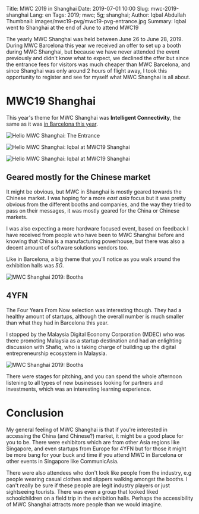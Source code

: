 Title: MWC 2019 in Shanghai
Date: 2019-07-01 10:00
Slug: mwc-2019-shanghai
Lang: en
Tags: 2019; mwc; 5g; shanghai;
Author: Iqbal Abdullah
Thumbnail: images/mwc19-pvg/mwc19-pvg-entrance.jpg
Summary: Iqbal went to Shanghai at the end of June to attend MWC19

The yearly MWC Shanghai was held between June 26 to June 28, 2019. During MWC
Barcelona this year we received an offer to set up a booth during MWC Shanghai,
but because we have never attended the event previously and didn't know what to
expect, we declined the offer but since the entrance fees for visitors was much
cheaper than MWC Barcelona, and since Shanghai was only around 2 hours of flight
away, I took this opportunity to register and see
for myself what MWC Shanghai is all about.

# MWC19 Shanghai

This year's theme for MWC Shanghai was **Intelligent Connectivity**, the same as
it was [in Barcelona this year]({filename}/Events/mwc19-barcelona-report-en.md).

![Hello MWC Shanghai: The Entrance]({filename}/images/mwc19-pvg/mwc19-pvg-entrance.jpg)

![Hello MWC Shanghai: Iqbal at MWC19 Shanghai]({filename}/images/mwc19-pvg/mwc19-pvg-iqbal.jpg)

![Hello MWC Shanghai: Iqbal at MWC19 Shanghai]({filename}/images/mwc19-pvg/mwc-map-reg-collage.jpg)

## Geared mostly for the Chinese market

It might be obvious, but MWC in Shanghai is mostly geared towards the Chinese
market. I was hoping for a more _east asia_ focus but it was pretty obvious from
the different booths and companies, and the way they tried to pass on their
messages, it was mostly geared for the China or Chinese markets.

I was also expecting a more hardware focused event, based on feedback I have
received from people who have been to MWC Shanghai before and knowing that
China is a manufacturing powerhouse, but there was also a decent amount of
software solutions vendors too.

Like in Barcelona, a big theme that you'll notice as you walk around the exhibition halls was _5G_.

![MWC Shanghai 2019: Booths]({filename}/images/mwc19-pvg/mwc19-pvg-smaller-booths.jpg)

## 4YFN

The Four Years From Now selection was interesting though. They had a healthy
amount of startups, although the overall number is much smaller than what they had in
Barcelona this year.

I stopped by the Malaysia Digital Economy Corporation (MDEC) who was there
promoting Malaysia as a startup destination and had an enlighting discussion
with Shafiq, who is taking charge of building up the digital entrepreneurship 
ecosystem in Malaysia.

![MWC Shanghai 2019: Booths]({filename}/images/mwc19-pvg/with-mdec-shafiq.jpg)

There were stages for pitching, and you can spend the whole afternoon listening
to all types of new businesses looking for partners and investments, which was
an interesting learning experience.

# Conclusion

My general feeling of MWC Shanghai is that if you're interested in accessing the
China (and Chinese?) market, it might be a good place for you to be. There were exhibitors
which are from other Asia regions like Singapore, and even startups from Europe
for 4YFN but for those it might be more bang for your buck and time if you
attend MWC in Barcelona or other events in Singapore like CommunicAsia.

There were also attendees who don't look like people from the industry, e.g
people wearing casual clothes and slippers walking amongst the booths.
I can't really be sure if these people are legit industry players or just
sightseeing  tourists. There was even a group that looked liked schoolchildren on
a field trip in the exhibition halls. Perhaps the accessibility  of MWC Shanghai
attracts more people than we would imagine. 
